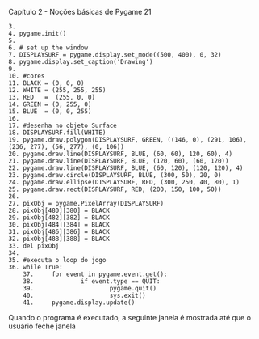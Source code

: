 Capítulo 2 - Noções básicas de Pygame 21

	3.
	4. pygame.init()
	5.
	6. # set up the window
	7. DISPLAYSURF = pygame.display.set_mode((500, 400), 0, 32)
	8. pygame.display.set_caption('Drawing')
	9.
	10. #cores
	11. BLACK = (0, 0, 0)
	12. WHITE = (255, 255, 255)
	13. RED   =  (255, 0, 0)
	14. GREEN = (0, 255, 0)
	15. BLUE  = (0, 0, 255)
	16.
	17. #desenha no objeto Surface
	18. DISPLAYSURF.fill(WHITE)
	19. pygame.draw.polygon(DISPLAYSURF, GREEN, ((146, 0), (291, 106), (236, 277), (56, 277), (0, 106))
	20. pygame.draw.line(DISPLAYSURF, BLUE, (60, 60), 120, 60), 4)
	21. pygame.draw.line(DISPLAYSURF, BLUE, (120, 60), (60, 120))
	22. pygame.draw.line(DISPLAYSURF, BLUE, (60, 120), (120, 120), 4)
	23. pygame.draw.circle(DISPLAYSURF, BLUE, (300, 50), 20, 0)
	24. pygame.draw.ellipse(DISPLAYSURF, RED, (300, 250, 40, 80), 1)
	25. pygame.draw.rect(DISPLAYSURF, RED, (200, 150, 100, 50))
	26.
	27. pixObj = pygame.PixelArray(DISPLAYSURF)
	28. pixObj[480][380] = BLACK
	29. pixObj[482][382] = BLACK
	30. pixObj[484][384] = BLACK
	31. pixObj[486][386] = BLACK
	32. pixObj[488][388] = BLACK
	33. del pixObj
	34.
	35. #executa o loop do jogo
	36. while True:
        37.     for event in pygame.event.get():
        38.             if event.type == QUIT:
        39.                     pygame.quit()
        40.                     sys.exit()
        41.     pygame.display.update()

Quando o programa é executado, a seguinte janela é mostrada até que o usuário
feche janela
	
